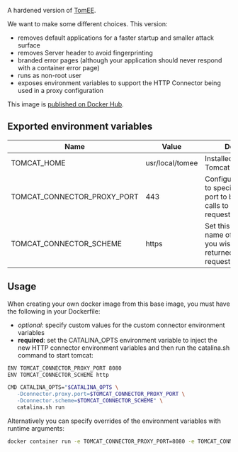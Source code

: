 A hardened version of [TomEE](https://tomee.apache.org/).

We want to make some different choices. This version:

* removes default applications for a faster startup and smaller attack surface
* removes Server header to avoid fingerprinting
* branded error pages (although your application should never respond with a container error page)
* runs as non-root user
* exposes environment variables to support the HTTP Connector being used in a proxy configuration

This image is [published on Docker Hub](https://hub.docker.com/r/ministryofjustice/docker-tomee/).

Exported environment variables
------------------------------

| Name | Value | Description |
--- | --- | ---
TOMCAT_HOME                 | usr/local/tomee | Installed location for Tomcat
TOMCAT_CONNECTOR_PROXY_PORT | 443             | Configure this attribute to specify the server port to be returned for calls to request.getServerPort()
TOMCAT_CONNECTOR_SCHEME | https           | Set this attribute to the name of the protocol you wish to have returned by calls to request.getScheme()

Usage
-----
When creating your own docker image from this base image, you must have the following in your Dockerfile: 
- *optional*: specify custom values for the custom connector environment variables
- **required**: set the CATALINA_OPTS environment variable to inject the new HTTP connector environment variables
and then run the catalina.sh command to start tomcat:
 
 ```sh
ENV TOMCAT_CONNECTOR_PROXY_PORT 8080
ENV TOMCAT_CONNECTOR_SCHEME http

CMD CATALINA_OPTS="$CATALINA_OPTS \
    -Dconnector.proxy.port=$TOMCAT_CONNECTOR_PROXY_PORT \
    -Dconnector.scheme=$TOMCAT_CONNECTOR_SCHEME" \
    catalina.sh run
```

Alternatively you can specify overrides of the environment variables with runtime arguments:

```sh
docker container run -e TOMCAT_CONNECTOR_PROXY_PORT=8080 -e TOMCAT_CONNECTOR_SCHEME=http myhardenedcontainer
```